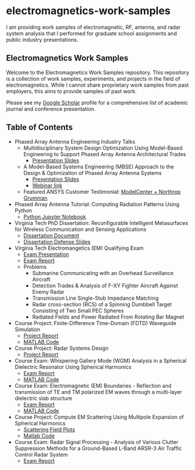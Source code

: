 # electromagnetics-work-samples
I am providing work samples of electromagnetic, RF, antenna, and radar system analysis that I performed for graduate school assignments and public industry presentations.

## Electromagnetics Work Samples

Welcome to the Electromagnetics Work Samples repository. This repository is a collection of work samples, experiments, and projects in the field of electromagnetics. While I cannot share proprietary work samples from past employers, this aims to provide samples of past work.

Please see my [Google Scholar](https://scholar.google.com/citations?user=SZPSZm0AAAAJ&hl=en) profile for a comprehensive list of academic journal and conference presentation.

## Table of Contents

- Phased Array Antenna Engineering Industry Talks
  - Multidisciplinary System Design Optimization Using Model-Based Engineering to Support Phased Array Antenna Architectural Trades
    - [Presentation Slides](https://github.com/jman4162/electromagnetics-work-samples/blob/main/Phx2018UC_MDAO_Northrop-Grumman_Hodge.pdf)
  - A Model-Based Systems Engineering (MBSE) Approach to the Design & Optimization of Phased Array Antenna Systems
    - [Presentation Slides](https://github.com/jman4162/electromagnetics-work-samples/blob/main/A%20Model-Based%20Systems%20Engineering%20(MBSE)%20Approach%20to%20the%20Design%20%26%20Optimization%20of%20Phased%20Array%20Antenna%20Systems-MC_Presentation-2020-Final-1.pdf)
    - [Webinar link](https://www.phoenix-int.com/a-model-based-systems-engineering-mbse-approach-to-the-design-optimization-of-phased-array-antenna-systems-webinar-northrop-grumman-mission-systems/)
  - Featured ANSYS Customer Testimonial: [ModelCenter + Northrop Grumman](https://www.ansys.com/content/dam/resource-center/case-study/modelcenter-northrop-grumman-case-study.pdf)
- Phased Array Antenna Tutorial: Computing Radiation Patterns Using Python
  - [Python Jupyter Notebook](https://github.com/jman4162/Phased-Array-Antenna-Model/blob/main/Phased_Array_Antennas_Computing_Radiation_Patterns_Using_Python.ipynb)
- Virginia Tech PhD Dissertation: Reconfigurable Intelligent Metasurfaces for Wireless Communication and Sensing Applications
  - [Dissertation Document](https://vtechworks.lib.vt.edu/items/9011f677-0fcd-4f1a-9249-f5abe05bb806)
  - [Dissertation Defense Slides](https://github.com/jman4162/electromagnetics-work-samples/blob/main/Hodge-John-PhD-Dissertation-Defense-Nov2021-Final-2.pdf)
- Virginia Tech Electromangetics (EM) Qualifying Exam
  - [Exam Presentation](https://github.com/jman4162/electromagnetics-work-samples/blob/main/VT%20EM%20Waves%20Qualifying%20Exam%20Presentation_C.pdf)
  - [Exam Report](https://github.com/jman4162/electromagnetics-work-samples/blob/main/Hodge_John_Qualifying_Exam_Answers_E1.pdf)
  - Problems
    - Submarine Communicating with an Overhead Surveillance Aircraft
    - Detection Trades & Analysis of F-XY Fighter Aircraft Against Enemy Radar
    - Transmission Line Single-Stub Impedance Matching
    - Radar cross-section (RCS) of a Spinning Dumbbell Target Consisting of Two Small PEC Spheres
    - Radiated Fields and Power Radiated From Rotating Bar Magnet
- Course Project: Finite-Difference Time-Domain (FDTD) Waveguide Simulation
  - [Project Report](https://github.com/jman4162/electromagnetics-work-samples/blob/main/Hodge_John_ECE_5106_FDTD_Project_Doc_Draft_C.pdf)
  - [MATLAB Code](https://github.com/jman4162/electromagnetics-work-samples/tree/main/fdtd-waveguide-calcs)
- Course Project: Radar Systems Design
  - [Project Report](https://github.com/jman4162/electromagnetics-work-samples/blob/main/Hodge_John_ECE%205635%20Radar%20Systems_REVISED.pdf)
- Course Exam: Whispering Gallery Mode (WGM) Analysis in a Spherical Dielectric Resonator Using Spherical Harmonics
  - [Exam Report](https://github.com/jman4162/electromagnetics-work-samples/blob/main/Whispering%20Gallery%20Mode%20-%20Hodge_John_ECE_5106_Final_Exam_Doc_Draft_E.pdf)
  - [MATLAB Code](https://github.com/jman4162/electromagnetics-work-samples/tree/main/ece5106finalexamcode-WGM)
- Course Exam: Electromagnetic (EM) Boundaries - Reflection and transmission of TE and TM polarized EM waves through a multi-layer dielectric slab structure
  - [Exam Report](https://github.com/jman4162/electromagnetics-work-samples/blob/main/EM%20Boundaries%20-%20Hodge_John_ECE_5105_Final_Exam_Draft_A%20(1).pdf)
  - [MATLAB Code](https://github.com/jman4162/electromagnetics-work-samples/tree/main/ece5105finalexamfinalcode)
- Course Project: Compute EM Scattering Using Multipole Expansion of Spherical Harmonics
  - [Scattering Field Plots](TK)
  - [Matlab Code](TK)
- Course Exam: Radar Signal Processing - Analysis of Various Clutter Suppression Methods for a Ground-Based L-Band ARSR-3 Air Traffic Control Radar System
  - [Exam Report](TK)

